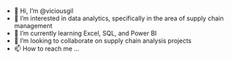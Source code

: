 - 👋 Hi, I’m @viciousgil
- 👀 I’m interested in data analytics, specifically in the area of supply chain management
- 🌱 I’m currently learning Excel, SQL, and Power BI
- 💞️ I’m looking to collaborate on supply chain analysis projects
- 📫 How to reach me ...

<!---
viciousgil/viciousgil is a ✨ special ✨ repository because its `README.md` (this file) appears on your GitHub profile.
You can click the Preview link to take a look at your changes.
--->
